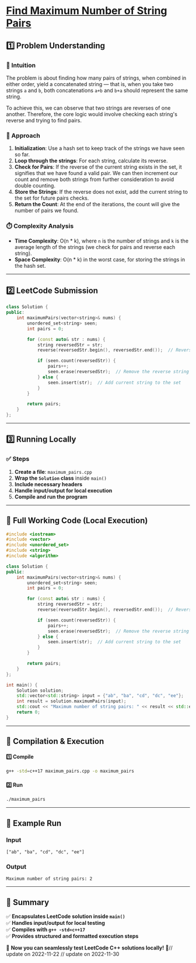 # **[Find Maximum Number of String Pairs](https://leetcode.com/problems/find-maximum-number-of-string-pairs/description/)**  

## **1️⃣ Problem Understanding**  
### **📌 Intuition**  
The problem is about finding how many pairs of strings, when combined in either order, yield a concatenated string — that is, when you take two strings `a` and `b`, both concatenations `a+b` and `b+a` should represent the same string. 

To achieve this, we can observe that two strings are reverses of one another. Therefore, the core logic would involve checking each string's reverse and trying to find pairs. 

### **🚀 Approach**  
1. **Initialization**: Use a hash set to keep track of the strings we have seen so far.
2. **Loop through the strings**: For each string, calculate its reverse.
3. **Check for Pairs**: If the reverse of the current string exists in the set, it signifies that we have found a valid pair. We can then increment our count and remove both strings from further consideration to avoid double counting.
4. **Store the Strings**: If the reverse does not exist, add the current string to the set for future pairs checks.
5. **Return the Count**: At the end of the iterations, the count will give the number of pairs we found.

### **⏱️ Complexity Analysis**  
- **Time Complexity**: O(n * k), where `n` is the number of strings and `k` is the average length of the strings (we check for pairs and reverse each string).
- **Space Complexity**: O(n * k) in the worst case, for storing the strings in the hash set.  

---  

## **2️⃣ LeetCode Submission**  
```cpp
class Solution {
public:
    int maximumPairs(vector<string>& nums) {
        unordered_set<string> seen;
        int pairs = 0;

        for (const auto& str : nums) {
            string reversedStr = str;
            reverse(reversedStr.begin(), reversedStr.end());  // Reverse the string

            if (seen.count(reversedStr)) {
                pairs++;
                seen.erase(reversedStr);  // Remove the reverse string to avoid duplication
            } else {
                seen.insert(str);  // Add current string to the set
            }
        }

        return pairs;
    }
};
```  

---  

## **3️⃣ Running Locally**  
### **✅ Steps**  
1. **Create a file**: `maximum_pairs.cpp`  
2. **Wrap the `Solution` class** inside `main()`  
3. **Include necessary headers**  
4. **Handle input/output for local execution**  
5. **Compile and run the program**  

---  

## **📝 Full Working Code (Local Execution)**  
```cpp
#include <iostream>
#include <vector>
#include <unordered_set>
#include <string>
#include <algorithm>

class Solution {
public:
    int maximumPairs(vector<string>& nums) {
        unordered_set<string> seen;
        int pairs = 0;

        for (const auto& str : nums) {
            string reversedStr = str;
            reverse(reversedStr.begin(), reversedStr.end());  // Reverse the string

            if (seen.count(reversedStr)) {
                pairs++;
                seen.erase(reversedStr);  // Remove the reverse string to avoid duplication
            } else {
                seen.insert(str);  // Add current string to the set
            }
        }

        return pairs;
    }
};

int main() {
    Solution solution;
    std::vector<std::string> input = {"ab", "ba", "cd", "dc", "ee"};
    int result = solution.maximumPairs(input);
    std::cout << "Maximum number of string pairs: " << result << std::endl;
    return 0;
}
```  

---  

## **🔧 Compilation & Execution**  
#### **1️⃣ Compile**  
```bash
g++ -std=c++17 maximum_pairs.cpp -o maximum_pairs
```  

#### **2️⃣ Run**  
```bash
./maximum_pairs
```  

---  

## **🎯 Example Run**  
### **Input**  
```
["ab", "ba", "cd", "dc", "ee"]
```  
### **Output**  
```
Maximum number of string pairs: 2
```  

---  

## **📌 Summary**  
✅ **Encapsulates LeetCode solution inside `main()`**  
✅ **Handles input/output for local testing**  
✅ **Compiles with `g++ -std=c++17`**  
✅ **Provides structured and formatted execution steps**  

🚀 **Now you can seamlessly test LeetCode C++ solutions locally!** 🚀// update on 2022-11-22
// update on 2022-11-30
